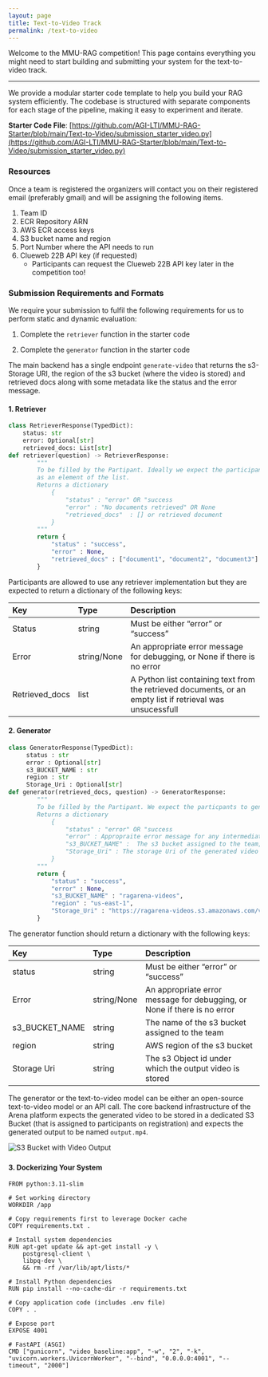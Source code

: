 ```yaml
---
layout: page
title: Text-to-Video Track
permalink: /text-to-video
---
```


Welcome to the MMU-RAG competition! This page contains everything you might need to start building and submitting your system for the text-to-video track.

------



We provide a modular starter code template to help you build your RAG system efficiently. The codebase is structured with separate components for each stage of the pipeline, making it easy to experiment and iterate.



**Starter Code File**: [https://github.com/AGI-LTI/MMU-RAG-Starter/blob/main/Text-to-Video/submission_starter_video.py](https://github.com/AGI-LTI/MMU-RAG-Starter/blob/main/Text-to-Video/submission_starter_video.py)



### Resources 

Once a team is registered the organizers will contact you on their registered email (preferably gmail) and will be assigning the following items.

1. Team ID
2. ECR Repository ARN
3. AWS ECR access keys
4. S3 bucket name and region
5. Port Number where the API needs to run
6. Clueweb 22B API key (if requested)
    - Participants can request the Clueweb 22B API key later in the competition too!



### Submission Requirements and Formats

We require your submission to fulfil the following requirements for us to perform static and dynamic evaluation: 

1. Complete the `retriever` function in the starter code

2. Complete the `generator` function in the starter code

   

The main backend has a single endpoint `generate-video` that returns the s3-Storage URI, the region of the s3 bucket (where the video is stored) and retrieved docs along with some metadata like the status and the error message.



#### 1. Retriever

```python
class RetrieverResponse(TypedDict):
    status: str
    error: Optional[str]
    retrieved_docs: List[str]
def retriever(question) -> RetrieverResponse: 
        """
        To be filled by the Partipant. Ideally we expect the participant to retrive top -k documents with each document of String datatype
        as an element of the list.
        Returns a dictionary 
            {
                "status" : "error" OR "success
                "error" : "No documents retrieved" OR None
                "retrieved_docs"  : [] or retrieved document
            }
        """
        return {
            "status" : "success",
            "error" : None,
            "retrieved_docs" : ["document1", "document2", "document3"]
        }
```



Participants are allowed to use any retriever implementation but they are expected to return a dictionary of the following keys:

| Key            | Type        | Description                                                  |
| :------------- | :---------- | :----------------------------------------------------------- |
| Status         | string      | Must be either “error” or “success”                          |
| Error          | string/None | An appropriate error message for debugging, or None if there is no error |
| Retrieved_docs | list        | A Python list containing text from the retrieved documents, or an empty list if retrieval was unsucessfull |



#### 2. Generator

```python
class GeneratorResponse(TypedDict):
     status : str
     error : Optional[str]
     s3_BUCKET_NAME : str
     region : str
     Storage_Uri : Optional[str]
def generator(retrieved_docs, question) -> GeneratorResponse:
        """
        To be filled by the Partipant. We expect the particpants to generate a video and store it in an s3 bucket.
        Returns a dictionary
            {
                "status" : "error" OR "success
                "error" : Appropraite error message for any intermediate steps  OR None
                "s3_BUCKET_NAME" :  The s3 bucket assigned to the team, this will be used an integrity check in the main backend
                "Storage_Uri" : The storage Uri of the generated video in the assigned s3 bucket or None
            }
        """
        return {
            "status" : "success",
            "error" : None,
            "s3_BUCKET_NAME" : "ragarena-videos",
            "region" : "us-east-1",
            "Storage_Uri" : "https://ragarena-videos.s3.amazonaws.com/video.mp4"
        }
```



The generator function should return a dictionary with the following keys:

| Key            | Type        | Description                                                  |
| :------------- | :---------- | :----------------------------------------------------------- |
| status         | string      | Must be either “error” or “success”                          |
| Error          | string/None | An appropriate error message for debugging, or None if there is no error |
| s3_BUCKET_NAME | string      | The name of the s3 bucket assigned to the team               |
| region         | string      | AWS region of the s3 bucket                                  |
| Storage Uri    | string      | The s3 Object id under which the output video is stored      |



The generator or the text-to-video model can be either an open-source text-to-video model or an API call. The core backend infrastructure of the Arena platform expects the generated video to be stored in a dedicated S3 Bucket (that is assigned to participants on registration) and expects the generated output to be named `output.mp4`.

![S3 Bucket with Video Output](https://agi-lti.github.io/MMU-RAGent-Preview/assets/img/submission/s3.png)

### 

#### 3. Dockerizing Your System

```
FROM python:3.11-slim

# Set working directory
WORKDIR /app

# Copy requirements first to leverage Docker cache
COPY requirements.txt .

# Install system dependencies
RUN apt-get update && apt-get install -y \
    postgresql-client \
    libpq-dev \
    && rm -rf /var/lib/apt/lists/*

# Install Python dependencies
RUN pip install --no-cache-dir -r requirements.txt

# Copy application code (includes .env file)
COPY . .

# Expose port
EXPOSE 4001

# FastAPI (ASGI)
CMD ["gunicorn", "video_baseline:app", "-w", "2", "-k", "uvicorn.workers.UvicornWorker", "--bind", "0.0.0.0:4001", "--timeout", "2000"]
```